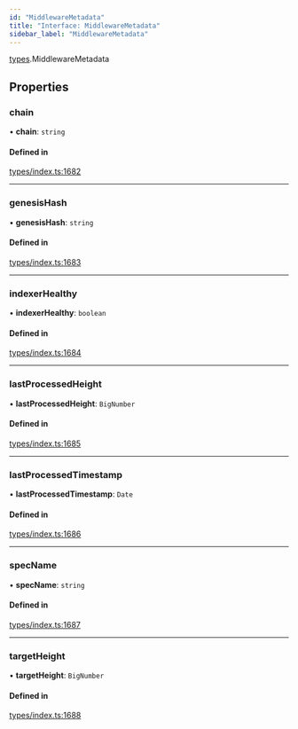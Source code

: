 ```yaml
---
id: "MiddlewareMetadata"
title: "Interface: MiddlewareMetadata"
sidebar_label: "MiddlewareMetadata"
---
```


[types](../../../modules/Types/Types.md).MiddlewareMetadata

## Properties

### chain

• **chain**: `string`

#### Defined in

[types/index.ts:1682](https://github.com/PolymeshAssociation/polymesh-sdk/blob/b6f9fb883/src/types/index.ts#L1682)

___

### genesisHash

• **genesisHash**: `string`

#### Defined in

[types/index.ts:1683](https://github.com/PolymeshAssociation/polymesh-sdk/blob/b6f9fb883/src/types/index.ts#L1683)

___

### indexerHealthy

• **indexerHealthy**: `boolean`

#### Defined in

[types/index.ts:1684](https://github.com/PolymeshAssociation/polymesh-sdk/blob/b6f9fb883/src/types/index.ts#L1684)

___

### lastProcessedHeight

• **lastProcessedHeight**: `BigNumber`

#### Defined in

[types/index.ts:1685](https://github.com/PolymeshAssociation/polymesh-sdk/blob/b6f9fb883/src/types/index.ts#L1685)

___

### lastProcessedTimestamp

• **lastProcessedTimestamp**: `Date`

#### Defined in

[types/index.ts:1686](https://github.com/PolymeshAssociation/polymesh-sdk/blob/b6f9fb883/src/types/index.ts#L1686)

___

### specName

• **specName**: `string`

#### Defined in

[types/index.ts:1687](https://github.com/PolymeshAssociation/polymesh-sdk/blob/b6f9fb883/src/types/index.ts#L1687)

___

### targetHeight

• **targetHeight**: `BigNumber`

#### Defined in

[types/index.ts:1688](https://github.com/PolymeshAssociation/polymesh-sdk/blob/b6f9fb883/src/types/index.ts#L1688)
